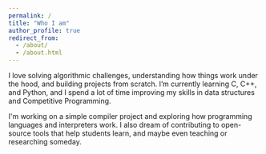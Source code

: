 ```yaml
---
permalink: /
title: "Who I am"
author_profile: true
redirect_from: 
  - /about/
  - /about.html
---
```


I love solving algorithmic challenges, understanding how things work under the hood, and building projects from scratch. I’m currently learning C, C++, and Python, and I spend a lot of time improving my skills in data structures and Competitive Programming.

I'm working on a simple compiler project and exploring how programming languages and interpreters work. I also dream of contributing to open-source tools that help students learn, and maybe even teaching or researching someday.

